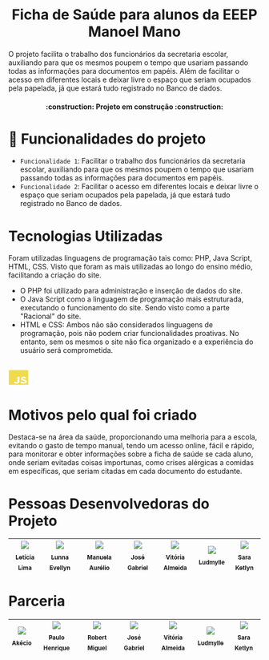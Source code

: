<h1 align="center"> Ficha de Saúde para alunos da EEEP Manoel Mano </h1>

O projeto facilita o trabalho dos funcionários da secretaria escolar, auxiliando para que os mesmos poupem o tempo que usariam passando todas as informações para documentos em papéis. Além de facilitar o acesso em diferentes locais  e deixar livre o espaço que seriam ocupados pela papelada, já que estará tudo registrado no Banco de dados.
<h4 align="center"> 
    :construction:  Projeto em construção  :construction:
</h4>

# :hammer: Funcionalidades do projeto
 - `Funcionalidade 1`: Facilitar o trabalho dos funcionários da secretaria escolar, auxiliando para que os mesmos poupem o tempo que usariam passando todas as informações para documentos em papéis. 
- `Funcionalidade 2`: Facilitar o acesso em diferentes locais e deixar livre o espaço que seriam ocupados pela papelada, já que estará tudo registrado no Banco de dados.

# Tecnologias Utilizadas
Foram utilizadas linguagens de programação tais como: PHP, Java Script, HTML, CSS. Visto que foram as mais utilizadas ao longo do ensino médio, facilitando a criação do site. 

- O PHP foi utilizado para administração e inserção de dados do site.
- O Java Script como a linguagem de programação mais estruturada, executando o funcionamento do site. Sendo visto como a parte "Racional" do site.
- HTML e CSS: Ambos não são considerados linguagens de programação, pois não podem criar funcionalidades proativas. No entanto, sem os mesmos o site não fica organizado e a experiência do usuário será comprometida.
<br>
<img src="https://raw.githubusercontent.com/devicons/devicon/master/icons/javascript/javascript-plain.svg" height="30" width="40"> </img> 


# Motivos pelo qual foi criado
Destaca-se na área da saúde, proporcionando uma melhoria para a escola, evitando o gasto de tempo manual, tendo um acesso online, fácil e rápido, para monitorar e obter informações sobre a ficha de saúde se cada aluno, onde seriam evitadas coisas importunas, como crises alérgicas a comidas em específicas, que seriam citadas em cada documento do estudante.

# Pessoas Desenvolvedoras do Projeto 
| [<img src="https://avatars.githubusercontent.com/u/105250635?v=4" width=115><br><sub>Letícia Lima</sub>](https://github.com/lettxys) |  [<img src="https://avatars.githubusercontent.com/u/116517889?v=4" width=115><br><sub>Lunna Evellyn</sub>](https://github.com/lunnaev) |  [<img src="https://avatars.githubusercontent.com/u/108244185?v=4 " width=115><br><sub>Manuela Aurélio</sub>](https://github.com/mavaur) |   [<img src="https://avatars.githubusercontent.com/u/102602855?v=4 " width=115><br><sub>José Gabriel</sub>](https://github.com/gaabvitti) |   [<img src="https://pps.whatsapp.net/v/t61.24694-24/338935252_1431629857690487_7365719589054580621_n.jpg?ccb=11-4&oh=01_AdSbpiRfb6Avp7sn61lbWfASdkVjGmtCigJk4YEXbC8qGA&oe=644D85A9" width=115><br><sub>Vitória Almeida</sub>](https://github.com/vitoriaalmd) |   [<img src="https://pps.whatsapp.net/v/t61.24694-24/287101157_1198064614385165_4763803507377592480_n.jpg?ccb=11-4&oh=01_AdT0lGnTqYRysPM4cPkrguy4hnqGhhAgjw86TIL5mN-ZdA&oe=644D9025" width=115><br><sub>Ludmylle</sub>](https://github.com/) | [<img src="https://pps.whatsapp.net/v/t61.24694-24/340993608_770207131114295_1605466326040023977_n.jpg?ccb=11-4&oh=01_AdS0wAWHyISOoEFlYZqB-uJT_t0QDuvmhwGHUjHsfZLRXw&oe=644D6EF3" width=115><br><sub>Sara Ketlyn</sub>](https://github.com/) |
| :---: | :---: | :---: | :---: | :---: | :---: | :---: |

# Parceria
| [<img src="https://avatars.githubusercontent.com/u/102929734?v=4" width=115><br><sub>Akécio</sub>](https://github.com/Akecio) |  [<img src="https://avatars.githubusercontent.com/u/125269367?v=4" width=115><br><sub>Paulo Henrique </sub>](https://github.com/paulohenriq7) |  [<img src="https://avatars.githubusercontent.com/u/90520597?v=4 " width=115><br><sub>Robert Miguel</sub>](https://github.com/RobertMiguel) |   [<img src="https://avatars.githubusercontent.com/u/102602855?v=4 " width=115><br><sub>José Gabriel</sub>](https://github.com/gaabvitti) |   [<img src="https://pps.whatsapp.net/v/t61.24694-24/338935252_1431629857690487_7365719589054580621_n.jpg?ccb=11-4&oh=01_AdSbpiRfb6Avp7sn61lbWfASdkVjGmtCigJk4YEXbC8qGA&oe=644D85A9" width=115><br><sub>Vitória Almeida</sub>](https://github.com/vitoriaalmd) |   [<img src="https://pps.whatsapp.net/v/t61.24694-24/287101157_1198064614385165_4763803507377592480_n.jpg?ccb=11-4&oh=01_AdT0lGnTqYRysPM4cPkrguy4hnqGhhAgjw86TIL5mN-ZdA&oe=644D9025" width=115><br><sub>Ludmylle</sub>](https://github.com/) | [<img src="https://pps.whatsapp.net/v/t61.24694-24/340993608_770207131114295_1605466326040023977_n.jpg?ccb=11-4&oh=01_AdS0wAWHyISOoEFlYZqB-uJT_t0QDuvmhwGHUjHsfZLRXw&oe=644D6EF3" width=115><br><sub>Sara Ketlyn</sub>](https://github.com/) |
| :---: | :---: | :---: | :---: | :---: | :---: | :---: |


